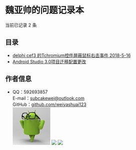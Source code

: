 # 魏亚帅的问题记录本
当前已记录 2 条
## 目录
* [delphi cef3 的Tchromium控件屏蔽鼠标右击事件 2018-5-16](https://github.com/weiyashuai123/myNoteBook/blob/master/md_files/2018-5-16%20Tchromium%E6%8E%A7%E4%BB%B6%E5%B1%8F%E8%94%BD%E9%BC%A0%E6%A0%87%E5%8F%B3%E5%87%BB%E4%BA%8B%E4%BB%B6%20%E2%80%94%E2%80%94delphi.md)
* [Android Studio 3.0项目迁移配置更改](https://github.com/weiyashuai123/myNoteBook/blob/master/md_files/2018-5-22.md)
## 作者信息
* QQ：592693857</br>
 E-mail：subcakewei@outlook.com</br>
 GitHub：[github.com/weiyashuai123](https://github.com/weiyashuai123)</br>
 ![](https://github.com/weiyashuai123/Code-specification/blob/master/icon120.png)
 ![](https://github.com/weiyashuai123/TeacherAssiatant-detailed/blob/master/image/wechat.png)
 ![](https://github.com/weiyashuai123/TeacherAssiatant-detailed/blob/master/image/icon120.png)</br>

